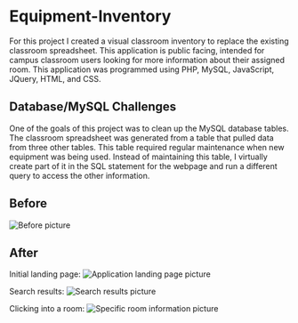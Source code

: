 # Equipment-Inventory

For this project I created a visual classroom inventory to replace the existing classroom spreadsheet. This application is public facing, intended for campus classroom users looking for more information about their assigned room. This application was programmed using PHP, MySQL, JavaScript, JQuery, HTML, and CSS.

## Database/MySQL Challenges

One of the goals of this project was to clean up the MySQL database tables. The classroom spreadsheet was generated from a table that pulled data from three other tables. This table required regular maintenance when new equipment was being used. Instead of maintaining this table, I virtually create part of it in the SQL statement for the webpage and run a different query to access the other information.

## Before

![Before picture](/CVI_4.PNG)

## After

Initial landing page:
![Application landing page picture](/CVI_1.PNG)

Search results:
![Search results picture](/CVI_2.PNG)

Clicking into a room:
![Specific room information picture](/CVI_3.PNG)
